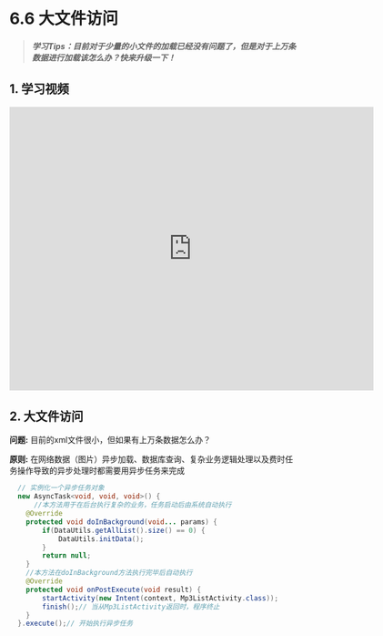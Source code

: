 # 6.6 大文件访问

>##### 学习Tips：目前对于少量的小文件的加载已经没有问题了，但是对于上万条数据进行加载该怎么办？快来升级一下！

## 1. 学习视频

<iframe frameborder="0" width="640" height="498" src="https://v.qq.com/iframe/player.html?vid=a0199vulj60&tiny=0&auto=0" allowfullscreen></iframe>

## 2. 大文件访问

**问题:** 目前的xml文件很小，但如果有上万条数据怎么办？

**原则:** 在网络数据（图片）异步加载、数据库查询、复杂业务逻辑处理以及费时任务操作导致的异步处理时都需要用异步任务来完成

```Java
  // 实例化一个异步任务对象
  new AsyncTask<void, void, void>() {
      //本方法用于在后台执行复杂的业务，任务启动后由系统自动执行
    @Override
    protected void doInBackground(void... params) {
        if(DataUtils.getAllList().size() == 0) {
            DataUtils.initData();
        }
        return null;
    }
    //本方法在doInBackground方法执行完毕后自动执行
    @Override
    protected void onPostExecute(void result) {
        startActivity(new Intent(context, Mp3ListActivity.class));
        finish();// 当从Mp3ListActivity返回时，程序终止
    }
  }.execute();// 开始执行异步任务
```

